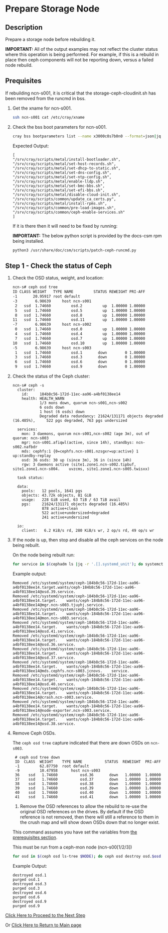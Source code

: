 # Prepare Storage Node

## Description

Prepare a storage node before rebuilding it.

**IMPORTANT:** All of the output examples may not reflect the cluster status where this operation is being performed. For example, if this is a rebuild in place then ceph components will not be reporting down, versus a failed node rebuild.

## Prequisites

If rebuilding ncn-s001, it is critical that the storage-ceph-cloudinit.sh has been removed from the runcmd in bss.

1. Get the xname for ncn-s001.

   ```bash
   ssh ncn-s001 cat /etc/cray/xname
   ```

2. Check the bss boot parameters for ncn-s001.

   ```bash
   cray bss bootparameters list --name x3000c0s7b0n0 --format=json|jq -r '.[]|.["cloud-init"]|.["user-data"].runcmd'
   ```

   Expected Output:

   ```screen
   [
   "/srv/cray/scripts/metal/install-bootloader.sh",
   "/srv/cray/scripts/metal/set-host-records.sh",
   "/srv/cray/scripts/metal/set-dhcp-to-static.sh",
   "/srv/cray/scripts/metal/set-dns-config.sh",
   "/srv/cray/scripts/metal/set-ntp-config.sh",
   "/srv/cray/scripts/metal/enable-lldp.sh",
   "/srv/cray/scripts/metal/set-bmc-bbs.sh",
   "/srv/cray/scripts/metal/set-efi-bbs.sh",
   "/srv/cray/scripts/metal/disable-cloud-init.sh",
   "/srv/cray/scripts/common/update_ca_certs.py",
   "/srv/cray/scripts/metal/install-rpms.sh",
   "/srv/cray/scripts/common/pre-load-images.sh",
   "/srv/cray/scripts/common/ceph-enable-services.sh"
   ]
   ```

   If it is there then it will need to be fixed by running:

   **IMPORTANT:** The below python script is provided by the docs-csm rpm being installed.

   ```bash
   python3 /usr/share/doc/csm/scripts/patch-ceph-runcmd.py
   ```

## Step 1 - Check the status of Ceph

1. Check the OSD status, weight, and location:

    ```bash
    ncn-s# ceph osd tree
    ID CLASS WEIGHT   TYPE NAME         STATUS REWEIGHT PRI-AFF
    -1       20.95917 root default
    -3        6.98639     host ncn-s001
     2   ssd  1.74660         osd.2         up  1.00000 1.00000
     5   ssd  1.74660         osd.5         up  1.00000 1.00000
     8   ssd  1.74660         osd.8         up  1.00000 1.00000
    11   ssd  1.74660         osd.11        up  1.00000 1.00000
    -7        6.98639     host ncn-s002
     0   ssd  1.74660         osd.0         up  1.00000 1.00000
     4   ssd  1.74660         osd.4         up  1.00000 1.00000
     7   ssd  1.74660         osd.7         up  1.00000 1.00000
    10   ssd  1.74660         osd.10        up  1.00000 1.00000
    -5        6.98639     host ncn-s003
     1   ssd  1.74660         osd.1       down        0 1.00000
     3   ssd  1.74660         osd.3       down        0 1.00000
     6   ssd  1.74660         osd.6       down        0 1.00000
     9   ssd  1.74660         osd.9       down        0 1.00000
    ```

1. Check the status of the Ceph cluster:

    ```screen
    ncn-s# ceph -s
      cluster:
        id:     184b8c56-172d-11ec-aa96-a4bf0138ee14
        health: HEALTH_WARN
                1/3 mons down, quorum ncn-s001,ncn-s002
                6 osds down
                1 host (6 osds) down
                Degraded data redundancy: 21624/131171 objects degraded (16.485%),     522 pgs degraded, 763 pgs undersized
    
      services:
        mon: 3 daemons, quorum ncn-s001,ncn-s002 (age 3m), out of quorum: ncn-s003
        mgr: ncn-s001.afiqwl(active, since 14h), standbys: ncn-s002.nafbdr
        mds: cephfs:1 {0=cephfs.ncn-s001.nzsgxr=up:active} 1 up:standby-replay
        osd: 36 osds: 30 up (since 3m), 36 in (since 14h)
        rgw: 3 daemons active (site1.zone1.ncn-s002.tipbuf, site1.zone1.ncn-s004.    uvzcms, site1.zone1.ncn-s005.twisxx)
    
      task status:
    
      data:
        pools:   12 pools, 1641 pgs
        objects: 43.72k objects, 81 GiB
        usage:   228 GiB used, 63 TiB / 63 TiB avail
        pgs:     21624/131171 objects degraded (16.485%)
                 878 active+clean
                 522 active+undersized+degraded
                 241 active+undersized
    
      io:
        client:   6.2 KiB/s rd, 280 KiB/s wr, 2 op/s rd, 49 op/s wr
    ```

2. If the node is up, then stop and disable all the ceph services on the node being rebuilt.

    On the node being rebuilt run:

    ```bash
    for service in $(cephadm ls |jq -r '.[].systemd_unit'); do systemctl stop $service; systemctl disable $service; done
    ```

    Example output:

    ```screen
    Removed /etc/systemd/system/ceph-184b8c56-172d-11ec-aa96-a4bf0138ee14.target.wants/ceph-184b8c56-172d-11ec-aa96-a4bf0138ee14@osd.39.service.
    Removed /etc/systemd/system/ceph-184b8c56-172d-11ec-aa96-a4bf0138ee14.target.    wants/ceph-184b8c56-172d-11ec-aa96-a4bf0138ee14@mgr.ncn-s003.tjuyhj.service.
    Removed /etc/systemd/system/ceph-184b8c56-172d-11ec-aa96-a4bf0138ee14.target.    wants/ceph-184b8c56-172d-11ec-aa96-a4bf0138ee14@mon.ncn-s003.service.
    Removed /etc/systemd/system/ceph-184b8c56-172d-11ec-aa96-a4bf0138ee14.target.    wants/ceph-184b8c56-172d-11ec-aa96-a4bf0138ee14@osd.41.service.
    Removed /etc/systemd/system/ceph-184b8c56-172d-11ec-aa96-a4bf0138ee14.target.    wants/ceph-184b8c56-172d-11ec-aa96-a4bf0138ee14@osd.36.service.
    Removed /etc/systemd/system/ceph-184b8c56-172d-11ec-aa96-a4bf0138ee14.target.    wants/ceph-184b8c56-172d-11ec-aa96-a4bf0138ee14@osd.37.service.
    Removed /etc/systemd/system/ceph-184b8c56-172d-11ec-aa96-a4bf0138ee14.target.    wants/ceph-184b8c56-172d-11ec-aa96-a4bf0138ee14@mds.cephfs.ncn-s003.jcnovs.    service.
    Removed /etc/systemd/system/ceph-184b8c56-172d-11ec-aa96-a4bf0138ee14.target.    wants/ceph-184b8c56-172d-11ec-aa96-a4bf0138ee14@osd.40.service.
    Removed /etc/systemd/system/ceph-184b8c56-172d-11ec-aa96-a4bf0138ee14.target.    wants/ceph-184b8c56-172d-11ec-aa96-a4bf0138ee14@crash.ncn-s003.service.
    Removed /etc/systemd/system/ceph-184b8c56-172d-11ec-aa96-a4bf0138ee14.target.    wants/ceph-184b8c56-172d-11ec-aa96-a4bf0138ee14@node-exporter.ncn-s003.service.
    Removed /etc/systemd/system/ceph-184b8c56-172d-11ec-aa96-a4bf0138ee14.target.    wants/ceph-184b8c56-172d-11ec-aa96-a4bf0138ee14@osd.38.service.
    ```

3. Remove Ceph OSDs.

    The `ceph osd tree` capture indicated that there are down OSDs on `ncn-s003`.

    ```screen
     # ceph osd tree down
     ID  CLASS  WEIGHT    TYPE NAME          STATUS  REWEIGHT  PRI-AFF
     -1         62.87750  root default
     -9         10.47958      host ncn-s003
     36    ssd   1.74660          osd.36       down   1.00000  1.00000
     37    ssd   1.74660          osd.37       down   1.00000  1.00000
     38    ssd   1.74660          osd.38       down   1.00000  1.00000
     39    ssd   1.74660          osd.39       down   1.00000  1.00000
     40    ssd   1.74660          osd.40       down   1.00000  1.00000
     41    ssd   1.74660          osd.41       down   1.00000  1.00000
    ```

    1. Remove the OSD references to allow the rebuild to re-use the original OSD references on the drives. By default if the OSD reference is not removed, then there will still a reference to them in the crush map and will show down OSDs down that no longer exist.

    This command assumes you have set the variables from [the prerequisites section](../Rebuild_NCNs.md#Prerequisites).

    This must be run from a ceph-mon node (ncn-s00[1/2/3])

    ```bash
    for osd in $(ceph osd ls-tree $NODE); do ceph osd destroy osd.$osd --force; ceph osd purge osd.$osd --force; done
    ```

    Example Output:

    ```screen
    destroyed osd.1
    purged osd.1
    destroyed osd.3
    purged osd.3
    destroyed osd.6
    purged osd.6
    destroyed osd.9
    purged osd.9
    ```

[Click Here to Proceed to the Next Step](Identify_Nodes_and_Update_Metadata.md)

Or [Click Here to Return to Main page](../Rebuild_NCNs.md)